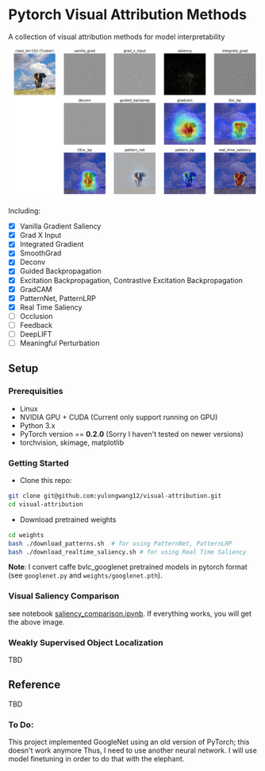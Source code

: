 # Pytorch Visual Attribution Methods

A collection of visual attribution methods for model interpretability

![](./images/tusker_saliency.png)

Including:
- [x] Vanilla Gradient Saliency
- [x] Grad X Input
- [x] Integrated Gradient
- [x] SmoothGrad
- [x] Deconv
- [x] Guided Backpropagation
- [x] Excitation Backpropagation, Contrastive Excitation Backpropagation
- [x] GradCAM
- [x] PatternNet, PatternLRP
- [x] Real Time Saliency
- [ ] Occlusion
- [ ] Feedback
- [ ] DeepLIFT
- [ ] Meaningful Perturbation

## Setup

### Prerequisities
- Linux
- NVIDIA GPU + CUDA (Current only support running on GPU)
- Python 3.x
- PyTorch version == **0.2.0** (Sorry I haven't tested on newer versions)
- torchvision, skimage, matplotlib

### Getting Started
- Clone this repo:
```bash
git clone git@github.com:yulongwang12/visual-attribution.git
cd visual-attribution
```
- Download pretrained weights
```bash
cd weights
bash ./download_patterns.sh  # for using PatternNet, PatternLRP
bash ./download_realtime_saliency.sh # for using Real Time Saliency
```
**Note**: I convert caffe bvlc_googlenet pretrained models in pytorch format (see `googlenet.py` and `weights/googlenet.pth`). 

### Visual Saliency Comparison
see notebook [saliency_comparison.ipynb](./notebooks/saliency_comparison.ipynb). If everything works, you will get the above image.

### Weakly Supervised Object Localization
TBD

## Reference
TBD


### To Do: 
This project implemented GoogleNet using an old version of PyTorch; this doesn't work anymore
Thus, I need to use another neural network. I will use model finetuning in order to do that with the elephant.  
